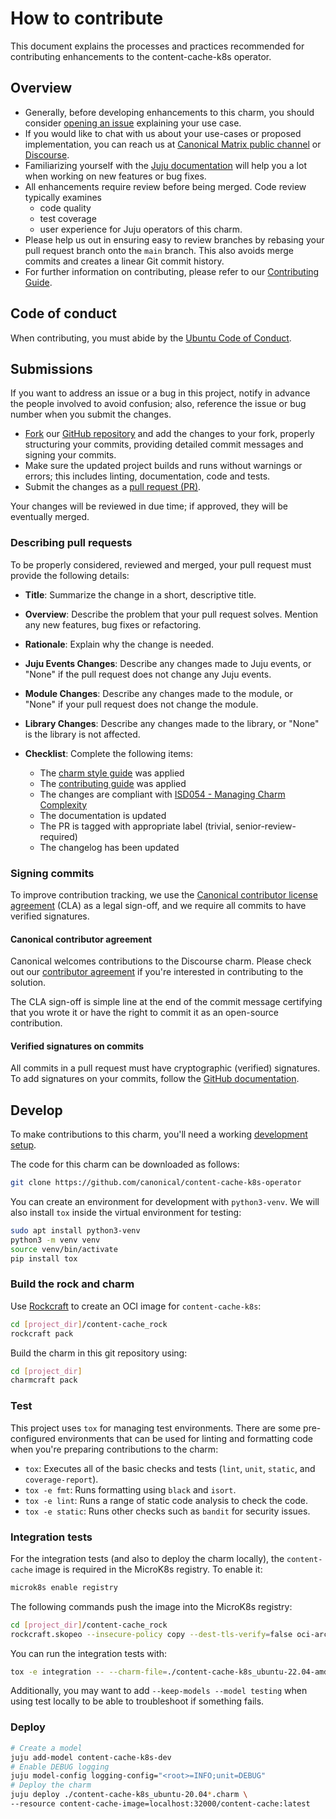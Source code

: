 # How to contribute

This document explains the processes and practices recommended for contributing enhancements to the content-cache-k8s operator.

## Overview

- Generally, before developing enhancements to this charm, you should consider [opening an issue](https://github.com/canonical/content-cache-k8s-operator/issues) explaining your use case.
- If you would like to chat with us about your use-cases or proposed implementation, you can reach
  us at [Canonical Matrix public channel](https://matrix.to/#/#charmhub-charmdev:ubuntu.com)
  or [Discourse](https://discourse.charmhub.io/).
- Familiarizing yourself with the [Juju documentation](https://canonical-juju.readthedocs-hosted.com/en/latest/user/howto/manage-charms/)
  will help you a lot when working on new features or bug fixes.
- All enhancements require review before being merged. Code review typically examines
  - code quality
  - test coverage
  - user experience for Juju operators of this charm.
- Please help us out in ensuring easy to review branches by rebasing your pull request branch onto
  the `main` branch. This also avoids merge commits and creates a linear Git commit history.
- For further information on contributing, please refer to our
  [Contributing Guide](https://github.com/canonical/is-charms-contributing-guide).

## Code of conduct

When contributing, you must abide by the
[Ubuntu Code of Conduct](https://ubuntu.com/community/ethos/code-of-conduct).

## Submissions

If you want to address an issue or a bug in this project,
notify in advance the people involved to avoid confusion;
also, reference the issue or bug number when you submit the changes.

- [Fork](https://docs.github.com/en/pull-requests/collaborating-with-pull-requests/working-with-forks/about-forks)
  our [GitHub repository](https://github.com/canonical/content-cache-k8s-operator)
  and add the changes to your fork, properly structuring your commits,
  providing detailed commit messages and signing your commits.
- Make sure the updated project builds and runs without warnings or errors;
  this includes linting, documentation, code and tests.
- Submit the changes as a
  [pull request (PR)](https://docs.github.com/en/pull-requests/collaborating-with-pull-requests/proposing-changes-to-your-work-with-pull-requests/creating-a-pull-request-from-a-fork).

Your changes will be reviewed in due time; if approved, they will be eventually merged.

### Describing pull requests

To be properly considered, reviewed and merged,
your pull request must provide the following details:

- **Title**: Summarize the change in a short, descriptive title.

- **Overview**: Describe the problem that your pull request solves.
  Mention any new features, bug fixes or refactoring.

- **Rationale**: Explain why the change is needed.

- **Juju Events Changes**: Describe any changes made to Juju events, or
  "None" if the pull request does not change any Juju events.

- **Module Changes**: Describe any changes made to the module, or "None"
  if your pull request does not change the module.

- **Library Changes**: Describe any changes made to the library,
  or "None" is the library is not affected.

- **Checklist**: Complete the following items:

  - The [charm style guide](https://juju.is/docs/sdk/styleguide) was applied
  - The [contributing guide](https://github.com/canonical/is-charms-contributing-guide) was applied
  - The changes are compliant with [ISD054 - Managing Charm Complexity](https://discourse.charmhub.io/t/specification-isd014-managing-charm-complexity/11619)
  - The documentation is updated
  - The PR is tagged with appropriate label (trivial, senior-review-required)
  - The changelog has been updated

### Signing commits

To improve contribution tracking,
we use the [Canonical contributor license agreement](https://assets.ubuntu.com/v1/ff2478d1-Canonical-HA-CLA-ANY-I_v1.2.pdf)
(CLA) as a legal sign-off, and we require all commits to have verified signatures.

#### Canonical contributor agreement

Canonical welcomes contributions to the Discourse charm. Please check out our
[contributor agreement](https://ubuntu.com/legal/contributors) if you're interested in contributing to the solution.

The CLA sign-off is simple line at the
end of the commit message certifying that you wrote it
or have the right to commit it as an open-source contribution.

#### Verified signatures on commits

All commits in a pull request must have cryptographic (verified) signatures.
To add signatures on your commits, follow the
[GitHub documentation](https://docs.github.com/en/authentication/managing-commit-signature-verification/signing-commits).

## Develop

To make contributions to this charm, you'll need a working
[development setup](https://documentation.ubuntu.com/juju/latest/user/howto/manage-your-deployment/manage-your-deployment-environment/).

The code for this charm can be downloaded as follows:

```bash
git clone https://github.com/canonical/content-cache-k8s-operator
```

You can create an environment for development with `python3-venv`.
We will also install `tox` inside the virtual environment for testing:

```bash
sudo apt install python3-venv
python3 -m venv venv
source venv/bin/activate
pip install tox
```

### Build the rock and charm

Use [Rockcraft](https://documentation.ubuntu.com/rockcraft/en/latest/) to create an
OCI image for `content-cache-k8s`:

```bash
cd [project_dir]/content-cache_rock
rockcraft pack
```

Build the charm in this git repository using:

```bash
cd [project_dir]
charmcraft pack
```

### Test

This project uses `tox` for managing test environments. There are some pre-configured environments
that can be used for linting and formatting code when you're preparing contributions to the charm:

- ``tox``: Executes all of the basic checks and tests (``lint``, ``unit``, ``static``, and ``coverage-report``).
- ``tox -e fmt``: Runs formatting using ``black`` and ``isort``.
- ``tox -e lint``: Runs a range of static code analysis to check the code.
- ``tox -e static``: Runs other checks such as ``bandit`` for security issues.

### Integration tests

For the integration tests (and also to deploy the charm locally), the
`content-cache` image is required in the MicroK8s registry. To enable it:

```bash
microk8s enable registry
```

The following commands push the image into the MicroK8s registry:

```bash
cd [project_dir]/content-cache_rock
rockcraft.skopeo --insecure-policy copy --dest-tls-verify=false oci-archive:content-cache_latest_amd64.rock docker://localhost:32000/content-cache:latest
```

You can run the integration tests with:

```bash
tox -e integration -- --charm-file=./content-cache-k8s_ubuntu-22.04-amd64.charm --content-cache-image=localhost:32000/content-cache:latest
```

Additionally, you may want to add `--keep-models --model testing` when using test locally to be able to troubleshoot if something fails.

### Deploy

```bash
# Create a model
juju add-model content-cache-k8s-dev
# Enable DEBUG logging
juju model-config logging-config="<root>=INFO;unit=DEBUG"
# Deploy the charm
juju deploy ./content-cache-k8s_ubuntu-20.04*.charm \
--resource content-cache-image=localhost:32000/content-cache:latest
```
